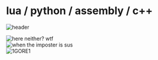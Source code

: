 # lua / python / assembly / c++
<img src="https://komarev.com/ghpvc/?username=1GORE1&color=0CCCCC" alt="header"><br>
<!--https://kopamed.cf <br>-->
<img src="https://github-readme-stats.vercel.app/api/top-langs/?username=1GORE1&layout=compact&theme=radical" alt="here neither? wtf"><br>
<img src="https://github-readme-stats.vercel.app/api?username=1GORE1&show_icons=true&theme=radical" alt="when the imposter is sus"><br>
<img src="https://github-readme-streak-stats.herokuapp.com/?user=1GORE1" alt="1GORE1"><br>
